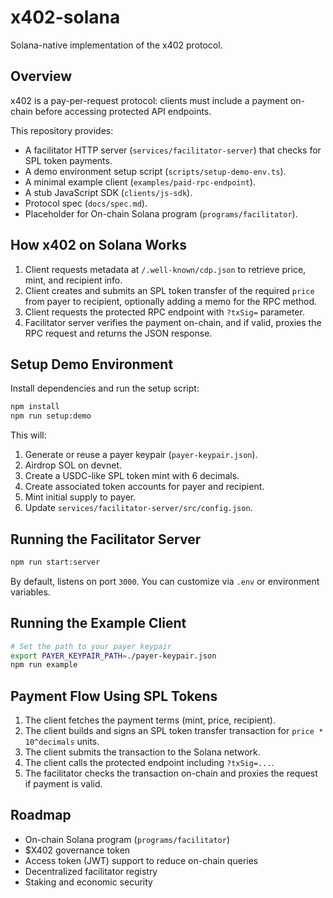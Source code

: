 # x402-solana

Solana-native implementation of the x402 protocol.

## Overview

x402 is a pay-per-request protocol: clients must include a payment on-chain before accessing protected API endpoints.

This repository provides:
- A facilitator HTTP server (`services/facilitator-server`) that checks for SPL token payments.
- A demo environment setup script (`scripts/setup-demo-env.ts`).
- A minimal example client (`examples/paid-rpc-endpoint`).
- A stub JavaScript SDK (`clients/js-sdk`).
- Protocol spec (`docs/spec.md`).
- Placeholder for On-chain Solana program (`programs/facilitator`).

## How x402 on Solana Works

1. Client requests metadata at `/.well-known/cdp.json` to retrieve price, mint, and recipient info.
2. Client creates and submits an SPL token transfer of the required `price` from payer to recipient, optionally adding a memo for the RPC method.
3. Client requests the protected RPC endpoint with `?txSig=` parameter.
4. Facilitator server verifies the payment on-chain, and if valid, proxies the RPC request and returns the JSON response.

## Setup Demo Environment

Install dependencies and run the setup script:
```bash
npm install
npm run setup:demo
```

This will:
1. Generate or reuse a payer keypair (`payer-keypair.json`).
2. Airdrop SOL on devnet.
3. Create a USDC-like SPL token mint with 6 decimals.
4. Create associated token accounts for payer and recipient.
5. Mint initial supply to payer.
6. Update `services/facilitator-server/src/config.json`.

## Running the Facilitator Server

```bash
npm run start:server
```

By default, listens on port `3000`. You can customize via `.env` or environment variables.

## Running the Example Client

```bash
# Set the path to your payer keypair
export PAYER_KEYPAIR_PATH=./payer-keypair.json
npm run example
```

## Payment Flow Using SPL Tokens

1. The client fetches the payment terms (mint, price, recipient).
2. The client builds and signs an SPL token transfer transaction for `price * 10^decimals` units.
3. The client submits the transaction to the Solana network.
4. The client calls the protected endpoint including `?txSig=...`.
5. The facilitator checks the transaction on-chain and proxies the request if payment is valid.

## Roadmap

- On-chain Solana program (`programs/facilitator`)
- $X402 governance token
- Access token (JWT) support to reduce on-chain queries
- Decentralized facilitator registry
- Staking and economic security